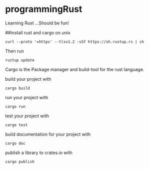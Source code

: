# programmingRust
Learning Rust ...Should be fun!

##install rust and cargo on unix
```
curl --proto '=https' --tlsv1.2 -sSf https://sh.rustup.rs | sh
```
Then run 
```
rustup update
```
Cargo is the Package manager and build-tool for the rust language.

build your project with 
```
cargo build
```
run your project with 
```
cargo run
```
test your project with 
```
cargo test
```
build documentation for your project with 
```
cargo doc
```
publish a library to crates.io with 
```
cargo publish
```
